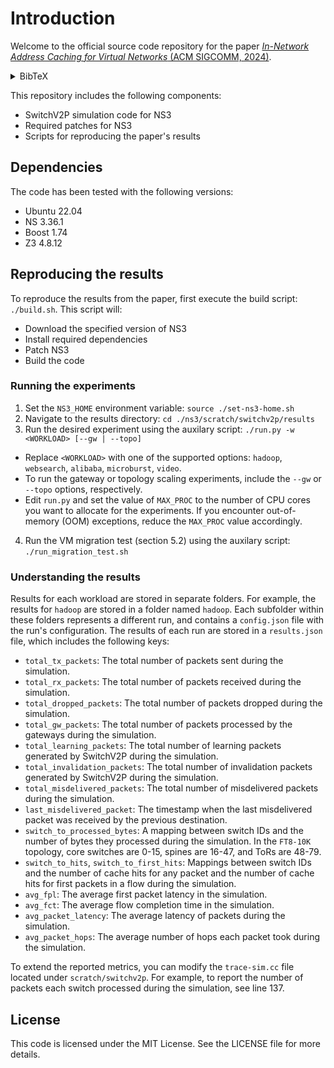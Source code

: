 # Introduction

Welcome to the official source code repository for the paper [*In-Network Address Caching for Virtual Networks* (ACM SIGCOMM, 2024)](https://doi.org/10.1145/3651890.3672213).

<details>
  <summary>BibTeX</summary>

    @inproceedings {10.1145/3651890.3672213,
    author = {Lior Zeno, Ang Chen, and Mark Silberstein},
    title = {In-Network Address Caching for Virtual Networks},
    booktitle = {Proceedings of the ACM SIGCOMM 2024 Conference},
    year = {2024},
    address = {Sydney, NSW, Australia},
    url = {https://doi.org/10.1145/3651890.3672213},
    publisher = {Association for Computing Machinery},
    }

</details>

This repository includes the following components:

* SwitchV2P simulation code for NS3
* Required patches for NS3
* Scripts for reproducing the paper's results

## Dependencies

The code has been tested with the following versions:

* Ubuntu 22.04
* NS 3.36.1
* Boost 1.74
* Z3 4.8.12

## Reproducing the results

To reproduce the results from the paper, first execute the build script: ```./build.sh```. This script will:

* Download the specified version of NS3
* Install required dependencies
* Patch NS3
* Build the code

### Running the experiments

1. Set the `NS3_HOME` environment variable:
```source ./set-ns3-home.sh```
2. Navigate to the results directory:
```cd ./ns3/scratch/switchv2p/results```
3. Run the desired experiment using the auxilary script:
```./run.py -w <WORKLOAD> [--gw | --topo]```

* Replace `<WORKLOAD>` with one of the supported options: `hadoop`, `websearch`, `alibaba`, `microburst`, `video`.
* To run the gateway or topology scaling experiments, include the `--gw` or `--topo` options, respectively.
* Edit `run.py` and set the value of `MAX_PROC` to the number of CPU cores you want to allocate for the experiments. If you encounter out-of-memory (OOM) exceptions, reduce the `MAX_PROC` value accordingly.

4. Run the VM migration test (section 5.2) using the auxilary script:
```./run_migration_test.sh```

### Understanding the results

Results for each workload are stored in separate folders. For example, the results for `hadoop` are stored in a folder named `hadoop`. Each subfolder within these folders represents a different run, and contains a `config.json` file with the run's configuration. The results of each run are stored in a `results.json` file, which includes the following keys:

* `total_tx_packets`: The total number of packets sent during the simulation.
* `total_rx_packets`: The total number of packets received during the simulation.
* `total_dropped_packets`: The total number of packets dropped during the simulation.
* `total_gw_packets`: The total number of packets processed by the gateways during the simulation.
* `total_learning_packets`: The total number of learning packets generated by SwitchV2P during the simulation.
* `total_invalidation_packets`: The total number of invalidation packets generated by SwitchV2P during the simulation.
* `total_misdelivered_packets`: The total number of misdelivered packets during the simulation.
* `last_misdelivered_packet`: The timestamp when the last misdelivered packet was received by the previous destination.
* `switch_to_processed_bytes`: A mapping between switch IDs and the number of bytes they processed during the simulation. In the `FT8-10K` topology, core switches are 0-15, spines are 16-47, and ToRs are 48-79.
* `switch_to_hits`, `switch_to_first_hits`: Mappings between switch IDs and the number of cache hits for any packet and the number of cache hits for first packets in a flow during the simulation.
* `avg_fpl`: The average first packet latency in the simulation.
* `avg_fct`: The average flow completion time in the simulation.
* `avg_packet_latency`: The average latency of packets during the simulation.
* `avg_packet_hops`: The average number of hops each packet took during the simulation.

To extend the reported metrics, you can modify the `trace-sim.cc` file located under `scratch/switchv2p`. For example, to report the number of packets each switch processed during the simulation, see line 137.

## License

This code is licensed under the MIT License. See the LICENSE file for more details.
